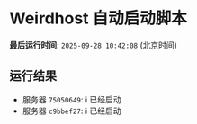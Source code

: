 # Weirdhost 自动启动脚本

**最后运行时间**: `2025-09-28 10:42:08` (北京时间)

## 运行结果

- 服务器 `75050649`: ℹ️ 已经启动
- 服务器 `c9bbef27`: ℹ️ 已经启动
